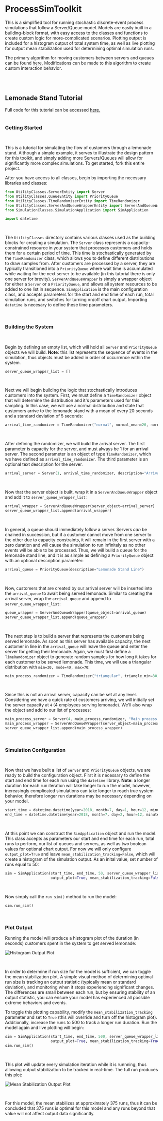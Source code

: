 # ProcessSimToolkit

This is a simplified tool for running stochastic discrete-event process simulations that follow a Server/Queue model. Models are easily built in a building-block format, with easy access to the classes and functions to create custom logic for more-complicated scenarios. Plotting output is included for a histogram output of total system time, as well as live plotting for output mean stabilization used for determining optimal simulation runs.

The primary algorithm for moving customers between servers and queues can be found [here.](https://github.com/trevorbye/ProcessSimToolkit/blob/master/SimulationClasses/InteractionLogicEntity.py) Modifications can be made to this algorithm to create custom interaction behavior.

<br><br>
## Lemonade Stand Tutorial

Full code for this tutorial can be accessed [here.](https://github.com/trevorbye/ProcessSimToolkit/blob/master/LemonadeStandTutorial/LemonadeStandSim.py)
<br><br>

### Getting Started
<br>

This is a tutorial for simulating the flow of customers through a lemonade stand. Although a simple example, it serves to illustrate the design pattern for this toolkit, and simply adding more Servers/Queues will allow for significantly more complex simulations. To get started, fork this entire project.

After you have access to all classes, begin by importing the necessary libraries and classes:

```python
from UtilityClasses.ServerEntity import Server
from UtilityClasses.QueueEntity import PriorityQueue
from UtilityClasses.TimeRandomizerEntity import TimeRandomizer
from UtilityClasses.ServerAndQueueWrapperEntity import ServerAndQueueWrapper
from SimulationClasses.SimulationApplication import SimApplication

import datetime
```
<br>

The `UtilityClasses` directory contains various classes used as the building blocks for creating a simulation. The `Server` class represents a capacity-constrained resource in your system that processes customers and holds them for a certain period of time. This time is stochastically generated by the `TimeRandomizer` class, which allows you to define different distributions to draw samples from. After customers are processed by a server, they are typically transitioned into a `PriorityQueue` where wait time is accumulated while waiting for the next server to be available (in this tutorial there is only one server for brevity). `ServerAndQueueWrapper` is simply a wrapper object for either a `Server` or a `PriorityQueue`, and allows all system resources to be added to one list in sequence. `SimApplication` is the main configuration class, and accepts parameters for the start and end time of each run, total simulation runs, and switches for turning on/off chart output. Importing `datetime` is necesary to define these time parameters.

<br>

### Building the System
<br>

Begin by defining an empty list, which will hold all `Server` and `PriorityQueue` objects we will build. **Note**: this list represents the sequence of events in the simulation, thus objects must be added in order of occurrence within the system.

```python
server_queue_wrapper_list = []
```
<br>

Next we will begin building the logic that stochastically introduces customers into the system. First, we must define a `TimeRandomizer` object that will determine the distribution and it's parameters used for this sampling. In this case, we will use a normal distribution and state that customers arrive to the lemonade stand with a mean of every 20 seconds and a standard deviation of 5 seconds:

```python
arrival_time_randomizer = TimeRandomizer("normal", normal_mean=20, normal_stddev=5)
```
<br>

After defining the randomizer, we will build the arrival server. The first parameter is capacity for the server, and must always be 1 for an arrival server. The second parameter is an object of type `TimeRandomizer`, which we have defined as `arrival_time_randomizer`. The third parameter is an optional text description for the server.

```python
arrival_server = Server(1, arrival_time_randomizer, description="Arrival Server")
```
<br>

Now that the server object is built, wrap it in a `ServerAndQueueWrapper` object and add it to `server_queue_wrapper_list`:

```python
arrival_wrapper = ServerAndQueueWrapper(server_object=arrival_server)
server_queue_wrapper_list.append(arrival_wrapper)
```
<br>

In general, a queue should immediately follow a server. Servers *can* be chained in succession, but if a customer cannot move from one server to the other due to capacity constraints, it will remain in the first server with a zero duration and will cause the simulation to run infinitely as no other events will be able to be processed. Thus, we will build a queue for the lemonade stand line, and it is as simple as defining a `PriorityQueue` object with an optional description parameter:

```python
arrival_queue = PriorityQueue(description="Lemonade Stand Line")
```
<br>

Now, customers that are created by our arrival server will be inserted into the `arrival_queue` to await being served lemonade. Similar to creating the arrival server, wrap the `arrival_queue` and append to `server_queue_wrapper_list`:

```python
queue_wrapper = ServerAndQueueWrapper(queue_object=arrival_queue)
server_queue_wrapper_list.append(queue_wrapper)
```
<br>

The next step is to build a server that represents the customers being served lemonade. As soon as this server has available capacity, the next customer in line in the `arrival_queue` will leave the queue and enter the server for getting their lemonade. Again, we must first define a `TimeRandomizer` object to generate random samples for how long it takes for each customer to be served lemonade. This time, we will use a triangular distribution with `min=30, mode=40, max=70`:

```python
main_process_randomizer = TimeRandomizer("triangular", triangle_min=30, triangle_mode=40, triangle_max=70)
```
<br>

Since this is not an arrival server, capacity can be set at any level. Considering we have a quick rate of customers arriving, we will initially set the server capacity at `4` (4 employees serving lemonade). We'll also wrap the object and add to our list of processes:

```python
main_process_server = Server(4, main_process_randomizer, "Main process Server (serving Lemonade)")
main_process_wrapper = ServerAndQueueWrapper(server_object=main_process_server)
server_queue_wrapper_list.append(main_process_wrapper)
```
<br>

### Simulation Configuration
<br>

Now that we have built a list of `Server` and `PriorityQueue` objects, we are ready to build the configuration object. First it is necessary to define the start and end time for each run using the `datetime` library. **Note**: a longer duration for each run iteration will take longer to run the model, however, increasingly complicated simulations can take longer to reach true system behavior, therefore longer run durations may be necessary depending on your model.

```python
start_time = datetime.datetime(year=2018, month=7, day=1, hour=12, minute=0, second=0)
end_time = datetime.datetime(year=2018, month=7, day=2, hour=12, minute=0, second=0)
```
<br>

At this point we can construct the `SimApplication` object and run the model. This class accepts as parameters our start and end time for each run, total runs to perform, our list of queues and servers, as well as two boolean values for optional chart output. For now we will only configure `output_plot=True` and leave `mean_stabilization_tracking=False`, which will create a histogram of the simulation output. As an inital value, set number of runs equal to 50:

```python
sim = SimApplication(start_time, end_time, 50, server_queue_wrapper_list,
                     output_plot=True, mean_stabilization_tracking=False)
```
<br>

Now simply call the `run_sim()` method to run the model:

```python
sim.run_sim()
```
<br>

### Plot Output

Running the model will produce a histogram plot of the duration (in seconds) customers spent in the system to get served lemonade:

![Histogram Output Plot](https://user-images.githubusercontent.com/17655405/44870628-8d692800-ac45-11e8-9391-9e9a2d9d0099.png)

<br>

In order to determine if run size for the model is sufficient, we can toggle the mean stabilization plot. A simple visual method of determining optimal run size is tracking an output statistic (typically mean or standard deviation), and monitoring when it stops experiencing significant changes. The differences are small between each run, but by ensuring stability of an output statistic, you can ensure your model has experienced all possible extreme behaviors and events. 

To toggle this plotting capability, modify the `mean_stabilization_tracking` parameter and set to `True` (this will override and turn off the histogram plot). Additionally, increase the runs to 500 to track a longer run duration. Run the model again and live plotting will begin:

```python
sim = SimApplication(start_time, end_time, 500, server_queue_wrapper_list,
                     output_plot=True, mean_stabilization_tracking=True)
sim.run_sim()
```
<br>

This plot will update every simulation iteration while it is runnning, thus allowing output stabilization to be tracked in real-time. The full run produces this plot:

![Mean Stabilization Output Plot](https://user-images.githubusercontent.com/17655405/44871182-f43b1100-ac46-11e8-9cd6-d0828e242190.png)

<br>

For this model, the mean stabilizes at approximately 375 runs, thus it can be concluded that 375 runs is optimal for this model and any runs beyond that value will not affect output data significantly.
